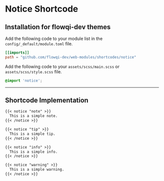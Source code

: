 # Notice Shortcode

## Installation for flowqi-dev themes

Add the following code to your module list in the `config/_default/module.toml` file.

```toml
[[imports]]
path = "github.com/flowqi-dev/web-modules/shortcodes/notice"
```

Add the following code to your `assets/scss/main.scss` or `assets/scss/style.scss` file.

```scss
@import 'notice';
```

<hr>

## Shortcode Implementation

```md
{{< notice "note" >}}
  This is a simple note.
{{< /notice >}}

{{< notice "tip" >}}
  This is a simple tip.
{{< /notice >}}

{{< notice "info" >}}
  This is a simple info.
{{< /notice >}}

{{< notice "warning" >}}
  This is a simple warning.
{{< /notice >}}
```
